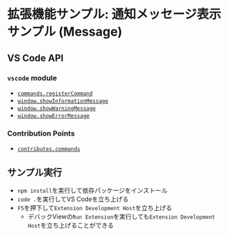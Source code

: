 # 拡張機能サンプル: 通知メッセージ表示サンプル (Message)

## VS Code API

### `vscode` module

- [`commands.registerCommand`](https://code.visualstudio.com/api/references/vscode-api#commands.registerCommand)
- [`window.showInformationMessage`](https://code.visualstudio.com/api/references/vscode-api#window.showInformationMessage)
- [`window.showWarningMessage`](https://code.visualstudio.com/api/references/vscode-api#window.showWarningMessage)
- [`window.showErrorMessage`](https://code.visualstudio.com/api/references/vscode-api#window.showErrorMessage)

### Contribution Points

- [`contributes.commands`](https://code.visualstudio.com/api/references/contribution-points#contributes.commands)


## サンプル実行

- `npm install`を実行して依存パッケージをインストール
- `code .`を実行してVS Codeを立ち上げる
- `F5`を押下して`Extension Development Host`を立ち上げる
  - デバックViewの`Run Extension`を実行しても`Extension Development Host`を立ち上げることができる
